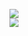 [![](https://img.shields.io/badge/Made%20With-Github%20Spray-lightgrey.svg?style=for-the-badge&logo=github)](https://github.com/Annihil/github-spray#12192)  
[![](https://i.imgur.com/2DrTn0Z.gif)](https://github.com/Annihil/github-spray)